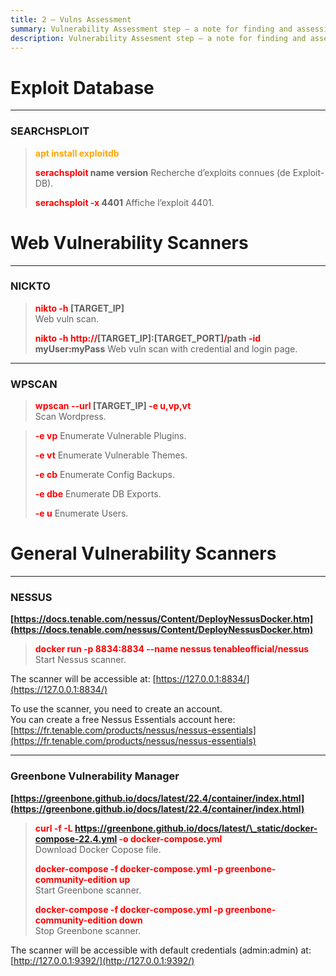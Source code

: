 ```yaml
---
title: 2 – Vulns Assessment
summary: Vulnerability Assessment step – a note for finding and assessing vulnerabilities.
description: Vulnerability Assesment step – a note for finding and assessing vulnerabilities.
---
```


# Exploit Database

---

### SEARCHSPLOIT


 > 
 > **<font color=orange>apt install exploitdb</font>**
 > 
 > **<font color=red>serachsploit</font> name version**
 > Recherche d’exploits connues (de Exploit-DB).
 > 
 > **<font color=red>serachsploit -x</font> 4401**
 > Affiche l’exploit 4401.

# Web Vulnerability Scanners

---

### NICKTO


 > 
 > **<font color=red>nikto -h</font> \[TARGET_IP\]**	
 > Web vuln scan.
 > 
 > **<font color=red>nikto -h http://</font>\[TARGET_IP\]:\[TARGET_PORT\]<font color=red>/</font>path <font color=red>-id</font> myUser<font color=red>:</font>myPass**
 > Web vuln scan with credential and login page.

---

### WPSCAN


 > 
 > **<font color=red>wpscan --url</font> \[TARGET_IP\] <font color=red>-e u,vp,vt</font>**  
 > Scan Wordpress.


 > 
 > **<font color=red>-e vp</font>**
 > Enumerate Vulnerable Plugins.
 > 
 > **<font color=red>-e vt</font>**
 > Enumerate Vulnerable Themes.
 > 
 > **<font color=red>-e cb</font>**
 > Enumerate Config Backups.
 > 
 > **<font color=red>-e dbe</font>**
 > Enumerate DB Exports.
 > 
 > **<font color=red>-e u</font>**
 > Enumerate Users.

# General Vulnerability Scanners

---

### NESSUS

**[https://docs.tenable.com/nessus/Content/DeployNessusDocker.htm](https://docs.tenable.com/nessus/Content/DeployNessusDocker.htm)** 

 > 
 > **<font color=red>docker run -p 8834:8834 --name nessus tenableofficial/nessus</font>**</br>
 > Start Nessus scanner.

The scanner will be accessible at: [https://127.0.0.1:8834/](https://127.0.0.1:8834/)

To use the scanner, you need to create an account.</br>
You can create a free Nessus Essentials account here: [https://fr.tenable.com/products/nessus/nessus-essentials](https://fr.tenable.com/products/nessus/nessus-essentials)

---

### Greenbone Vulnerability Manager

**[https://greenbone.github.io/docs/latest/22.4/container/index.html](https://greenbone.github.io/docs/latest/22.4/container/index.html)**

 > 
 > **<font color=red>curl -f -L https://greenbone.github.io/docs/latest/\_static/docker-compose-22.4.yml -o docker-compose.yml</font>**</br>
 > Download Docker Copose file.
 > 
 > **<font color=red>docker-compose -f docker-compose.yml -p greenbone-community-edition up</font>**</br>
 > Start Greenbone scanner.
 > 
 > **<font color=red>docker-compose -f docker-compose.yml -p greenbone-community-edition down</font>**</br>
 > Stop Greenbone scanner.

The scanner will be accessible with default credentials (admin:admin) at: [http://127.0.0.1:9392/](http://127.0.0.1:9392/)
